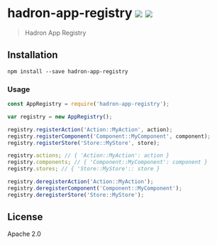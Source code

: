 # hadron-app-registry [![][travis_img]][travis_url] [![][npm_img]][npm_url]

> Hadron App Registry

## Installation

```
npm install --save hadron-app-registry
```

### Usage

```javascript
const AppRegistry = require('hadron-app-registry');

var registry = new AppRegistry();

registry.registerAction('Action::MyAction', action);
registry.registerComponent('Component::MyComponent', component);
registry.registerStore('Store::MyStore', store);

registry.actions; // { 'Action::MyAction': action }
registry.components; // { 'Component::MyComponent': component }
registry.stores; // { 'Store::MyStore':: store }

registry.deregisterAction('Action::MyAction');
registry.deregisterComponent('Component::MyComponent');
registry.deregisterStore('Store::MyStore');
```

## License

Apache 2.0

[travis_img]: https://img.shields.io/travis/mongodb-js/hadron-app-registry.svg?style=flat-square
[travis_url]: https://travis-ci.org/mongodb-js/hadron-app-registry
[npm_img]: https://img.shields.io/npm/v/hadron-app-registry.svg?style=flat-square
[npm_url]: https://www.npmjs.org/package/hadron-app-registry
